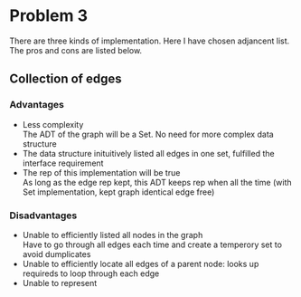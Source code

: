 # Problem 3

There are three kinds of implementation. Here I have chosen adjancent list. The pros and cons are listed below.

## Collection of edges

### Advantages

- Less complexity  
  The ADT of the graph will be a Set. No need for more complex data structure
- The data structure inituitively listed all edges in one set, fulfilled the interface requirement
- The rep of this implementation will be true  
   As long as the edge rep kept, this ADT keeps rep when all the time (with Set implementation, kept graph identical edge free)

### Disadvantages

- Unable to efficiently listed all nodes in the graph  
  Have to go through all edges each time and create a temperory set to avoid dumplicates
- Unable to efficiently locate all edges of a parent node: looks up requireds to loop through each edge
- Unable to represent 